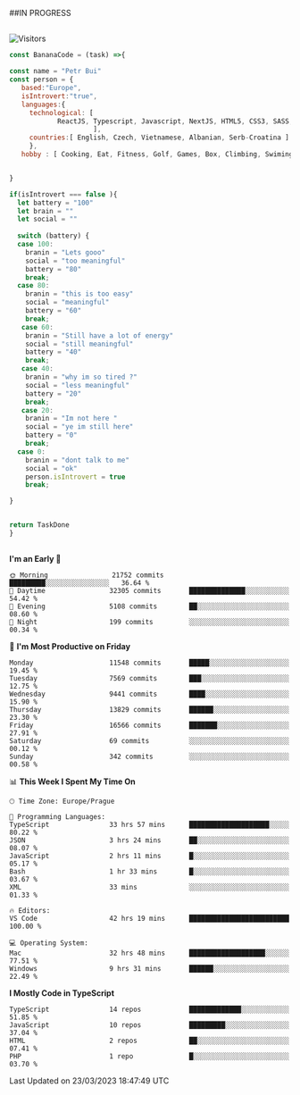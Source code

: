 ##IN PROGRESS
##
![Visitors](https://komarev.com/ghpvc/?username=petrbui&style=for-the-badge&label=Visitors+👀)
```Javascript
const BananaCode = (task) =>{

const name = "Petr Bui"
const person = {
   based:"Europe",
   isIntrovert:"true",
   languages:{
     technological: [ 
            ReactJS, Typescript, Javascript, NextJS, HTML5, CSS3, SASS, Redux, Node, Storybook, Styled-Component
                     ],
     countries:[ English, Czech, Vietnamese, Albanian, Serb-Croatina ]
     },
   hobby : [ Cooking, Eat, Fitness, Golf, Games, Box, Climbing, Swiming],


}

if(isIntrovert === false ){
  let battery = "100"
  let brain = ""
  let social = ""
  
  switch (battery) {
  case 100:
    branin = "Lets gooo"
    social = "too meaningful"
    battery = "80"
    break;
  case 80:
    branin = "this is too easy"
    social = "meaningful"
    battery = "60"
    break;
   case 60:
    branin = "Still have a lot of energy"
    social = "still meaningful"
    battery = "40"
    break;
   case 40:
    branin = "why im so tired ?"
    social = "less meaningful"
    battery = "20"
    break;
   case 20:
    branin = "Im not here "
    social = "ye im still here"
    battery = "0"
    break;
  case 0:
    branin = "dont talk to me"
    social = "ok"
    person.isIntrovert = true
    break;

}


return TaskDone
}
```



##
<!--
[![My GitHub stats](https://github-readme-stats.vercel.app/api?username=petrbui&theme=github_dark)](https://github.com/anuraghazra/github-readme-stats)

[![My wakatime stats](https://github-readme-stats.vercel.app/api/wakatime?username=petrbui&theme=github_dark)](https://github.com/anuraghazra/github-readme-stats)
-->
<!--START_SECTION:waka-->
**I'm an Early 🐤** 

```text
🌞 Morning                21752 commits       █████████░░░░░░░░░░░░░░░░   36.64 % 
🌆 Daytime                32305 commits       ██████████████░░░░░░░░░░░   54.42 % 
🌃 Evening                5108 commits        ██░░░░░░░░░░░░░░░░░░░░░░░   08.60 % 
🌙 Night                  199 commits         ░░░░░░░░░░░░░░░░░░░░░░░░░   00.34 % 
```
📅 **I'm Most Productive on Friday** 

```text
Monday                   11548 commits       █████░░░░░░░░░░░░░░░░░░░░   19.45 % 
Tuesday                  7569 commits        ███░░░░░░░░░░░░░░░░░░░░░░   12.75 % 
Wednesday                9441 commits        ████░░░░░░░░░░░░░░░░░░░░░   15.90 % 
Thursday                 13829 commits       ██████░░░░░░░░░░░░░░░░░░░   23.30 % 
Friday                   16566 commits       ███████░░░░░░░░░░░░░░░░░░   27.91 % 
Saturday                 69 commits          ░░░░░░░░░░░░░░░░░░░░░░░░░   00.12 % 
Sunday                   342 commits         ░░░░░░░░░░░░░░░░░░░░░░░░░   00.58 % 
```


📊 **This Week I Spent My Time On** 

```text
🕑︎ Time Zone: Europe/Prague

💬 Programming Languages: 
TypeScript               33 hrs 57 mins      ████████████████████░░░░░   80.22 % 
JSON                     3 hrs 24 mins       ██░░░░░░░░░░░░░░░░░░░░░░░   08.07 % 
JavaScript               2 hrs 11 mins       █░░░░░░░░░░░░░░░░░░░░░░░░   05.17 % 
Bash                     1 hr 33 mins        █░░░░░░░░░░░░░░░░░░░░░░░░   03.67 % 
XML                      33 mins             ░░░░░░░░░░░░░░░░░░░░░░░░░   01.33 % 

🔥 Editors: 
VS Code                  42 hrs 19 mins      █████████████████████████   100.00 % 

💻 Operating System: 
Mac                      32 hrs 48 mins      ███████████████████░░░░░░   77.51 % 
Windows                  9 hrs 31 mins       ██████░░░░░░░░░░░░░░░░░░░   22.49 % 
```

**I Mostly Code in TypeScript** 

```text
TypeScript               14 repos            █████████████░░░░░░░░░░░░   51.85 % 
JavaScript               10 repos            █████████░░░░░░░░░░░░░░░░   37.04 % 
HTML                     2 repos             ██░░░░░░░░░░░░░░░░░░░░░░░   07.41 % 
PHP                      1 repo              █░░░░░░░░░░░░░░░░░░░░░░░░   03.70 % 
```




 Last Updated on 23/03/2023 18:47:49 UTC
<!--END_SECTION:waka-->
